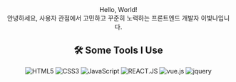 
<div align="center">
Hello, World!
<br/>
안녕하세요, 사용자 관점에서 고민하고 꾸준히 노력하는 프론트엔드 개발자 이빛나입니다. 
<br/>


## 🛠️ Some Tools I Use

![HTML5](https://img.shields.io/badge/HTML5-E34F26.svg?&style=flat-square&logo=HTML5&logoColor=white)
![CSS3](https://img.shields.io/badge/CSS3-1572B6.svg?&style=flat-square&logo=CSS3&logoColor=white)
![JavaScript](https://img.shields.io/badge/JavaScript-F7DF1E.svg?&style=flat-square&logo=JavaScript&logoColor=white)
![REACT.JS](https://img.shields.io/badge/React.js-61DAFB?style=flat-square&logo=React&logoColor=white)
![vue.js](https://img.shields.io/badge/vue.js-4FC08D?style=flat-square&logo=vue.js&logoColor=white)
![jquery](https://img.shields.io/badge/jquery-0769AD?style=flat-square&logo=jquery&logoColor=white)
<br/>
